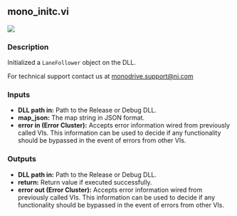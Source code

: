## mono_initc.vi
<p class="img_container">
<img class="lg_img" src="https://github.com/monoDriveIO/documentation/raw/master/WikiPhotos/LV_client/shared_libraries/mono__initc.png" 
  />
</p>

### Description 
Initialized a `LaneFollower` object on the DLL.

For technical support contact us at monodrive.support@ni.com

### Inputs
- **DLL path in:** Path to the Release or Debug DLL.
- **map_json:** The map string in JSON format.
- **error in (Error Cluster):** Accepts error information wired from previously called VIs. This information can be used to decide if any functionality should be bypassed in the event of errors from other VIs.


### Outputs
- **DLL path in:** Path to the Release or Debug DLL.
- **return:** Return value if executed successfully.
- **error out (Error Cluster):** Accepts error information wired from previously called VIs. This information can be used to decide if any functionality should be bypassed in the event of errors from other VIs.

<p>&nbsp;</p>